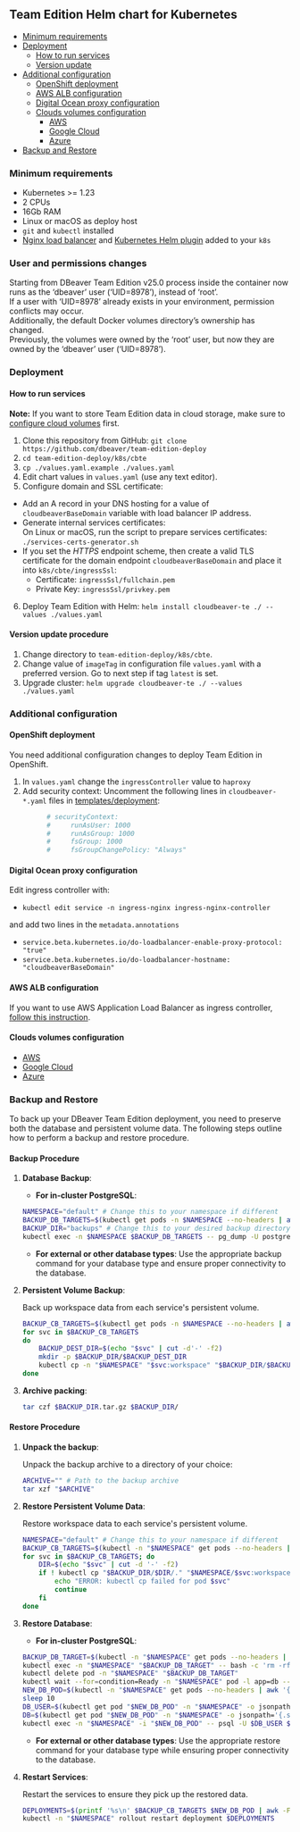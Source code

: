 ## Team Edition Helm chart for Kubernetes

- [Minimum requirements](#minimum-requirements)
- [Deployment](#deployment)
  - [How to run services](#how-to-run-services)
  - [Version update](#version-update-procedure)
- [Additional configuration](#additional-configuration)
  - [OpenShift deployment](#openshift-deployment)
  - [AWS ALB configuration ](../AWS/aws-eks/README.md#aws-alb-configuration-for-kubernetes-deployment)
  - [Digital Ocean proxy configuration](#digital-ocean-proxy-configuration)
  - [Clouds volumes configuration](#clouds-volumes-configuration)
    - [AWS](../AWS/aws-eks/README.md#aws-volumes-configuration-for-kubernetes-deployment)
    - [Google Cloud](../GCP/gke/README.md)
    - [Azure](../Azure/aks/README.md)
- [Backup and Restore](#backup-and-restore)


### Minimum requirements

* Kubernetes >= 1.23
* 2 CPUs
* 16Gb RAM
* Linux or macOS as deploy host
* `git` and `kubectl` installed
* [Nginx load balancer](https://docs.nginx.com/nginx-ingress-controller/installation/installation-with-helm/) and [Kubernetes Helm plugin](https://helm.sh/docs/topics/plugins/) added to your `k8s`

### User and permissions changes

Starting from DBeaver Team Edition v25.0 process inside the container now runs as the ‘dbeaver’ user (‘UID=8978’), instead of ‘root’.  
If a user with ‘UID=8978’ already exists in your environment, permission conflicts may occur.  
Additionally, the default Docker volumes directory’s ownership has changed.  
Previously, the volumes were owned by the ‘root’ user, but now they are owned by the ‘dbeaver’ user (‘UID=8978’).  

### Deployment

#### How to run services

**Note:** If you want to store Team Edition data in cloud storage, make sure to [configure cloud volumes](#clouds-volumes-configuration) first.

1. Clone this repository from GitHub: `git clone https://github.com/dbeaver/team-edition-deploy`
2. `cd team-edition-deploy/k8s/cbte`
3. `cp ./values.yaml.example ./values.yaml`
4. Edit chart values in `values.yaml` (use any text editor).
5. Configure domain and SSL certificate:
  - Add an A record in your DNS hosting for a value of `cloudbeaverBaseDomain` variable with load balancer IP address.
  - Generate internal services certificates:  
     On Linux or macOS, run the script to prepare services certificates:   
       `./services-certs-generator.sh`
  - If you set the *HTTPS* endpoint scheme, then create a valid TLS certificate for the domain endpoint `cloudbeaverBaseDomain` and place it into `k8s/cbte/ingressSsl`:  
    - Certificate: `ingressSsl/fullchain.pem`  
    - Private Key: `ingressSsl/privkey.pem`
6. Deploy Team Edition with Helm: `helm install cloudbeaver-te ./ --values ./values.yaml`

#### Version update procedure

1. Change directory to `team-edition-deploy/k8s/cbte`.
2. Change value of `imageTag` in configuration file `values.yaml` with a preferred version. Go to next step if tag `latest` is set.
3. Upgrade cluster: `helm upgrade cloudbeaver-te ./ --values ./values.yaml`

### Additional configuration

#### OpenShift deployment

You need additional configuration changes to deploy Team Edition in OpenShift.

1. In `values.yaml` change the `ingressController` value to `haproxy`
2. Add security context:
  Uncomment the following lines in `cloudbeaver-*.yaml` files in [templates/deployment](cbte/templates/deployment):
    ```yaml
          # securityContext:
          #     runAsUser: 1000
          #     runAsGroup: 1000
          #     fsGroup: 1000
          #     fsGroupChangePolicy: "Always"
    ```

#### Digital Ocean proxy configuration

Edit ingress controller with:

- `kubectl edit service -n ingress-nginx ingress-nginx-controller`

and add two lines in the `metadata.annotations`

- `service.beta.kubernetes.io/do-loadbalancer-enable-proxy-protocol: "true"`
- `service.beta.kubernetes.io/do-loadbalancer-hostname: "cloudbeaverBaseDomain"`

#### AWS ALB configuration

If you want to use AWS Application Load Balancer as ingress controller, [follow this instruction](../AWS/aws-eks/README.md#aws-alb-configuration-for-kubernetes-deployment).

#### Clouds volumes configuration

- [AWS](../AWS/aws-eks/README.md#aws-volumes-configuration-for-kubernetes-deployment)
- [Google Cloud](../GCP/gke/README.md)
- [Azure](../Azure/aks/README.md)

### Backup and Restore

To back up your DBeaver Team Edition deployment, you need to preserve both the database and persistent volume data.
The following steps outline how to perform a backup and restore procedure.

#### Backup Procedure

1. **Database Backup**:
    - **For in-cluster PostgreSQL**:
    ```bash
    NAMESPACE="default" # Change this to your namespace if different
    BACKUP_DB_TARGETS=$(kubectl get pods -n $NAMESPACE --no-headers | awk '{print $1}' | grep 'postgre')
    BACKUP_DIR="backups" # Change this to your desired backup directory
    kubectl exec -n $NAMESPACE $BACKUP_DB_TARGETS -- pg_dump -U postgres --format=plain -C cloudbeaver > $BACKUP_DIR/dump.sql
    ```

    - **For external or other database types**: Use the appropriate backup command for your database type and ensure proper connectivity
      to the database.

2. **Persistent Volume Backup**:

    Back up workspace data from each service's persistent volume.

    ```bash
    BACKUP_CB_TARGETS=$(kubectl get pods -n $NAMESPACE --no-headers | awk '{print $1}' | grep -vE 'zoo|kafka|postgre|clean-up')
    for svc in $BACKUP_CB_TARGETS
    do
        BACKUP_DEST_DIR=$(echo "$svc" | cut -d'-' -f2)
        mkdir -p $BACKUP_DIR/$BACKUP_DEST_DIR
        kubectl cp -n "$NAMESPACE" "$svc:workspace" "$BACKUP_DIR/$BACKUP_DEST_DIR" && break
    done
    ```

3. **Archive packing**:

    ```bash
    tar czf $BACKUP_DIR.tar.gz $BACKUP_DIR/
    ```

#### Restore Procedure

1. **Unpack the backup**:

    Unpack the backup archive to a directory of your choice:

    ```bash
    ARCHIVE="" # Path to the backup archive
    tar xzf "$ARCHIVE"
    ```

2. **Restore Persistent Volume Data**:

    Restore workspace data to each service's persistent volume.

    ```bash
    NAMESPACE="default" # Change this to your namespace if different
    BACKUP_CB_TARGETS=$(kubectl -n "$NAMESPACE" get pods --no-headers | awk '{print $1}' | grep -vE 'zoo|kafka|postgre|clean-up')
    for svc in $BACKUP_CB_TARGETS; do
        DIR=$(echo "$svc" | cut -d '-' -f2)
        if ! kubectl cp "$BACKUP_DIR/$DIR/." "$NAMESPACE/$svc:workspace"; then
            echo "ERROR: kubectl cp failed for pod $svc"
            continue
        fi
    done
    ```

3. **Restore Database**:

    - **For in-cluster PostgreSQL**:
    ```bash
    BACKUP_DB_TARGET=$(kubectl -n "$NAMESPACE" get pods --no-headers | awk '{print $1}' | grep postgre | head -n1)
    kubectl exec -n "$NAMESPACE" "$BACKUP_DB_TARGET" -- bash -c 'rm -rf /var/lib/postgresql/data/*'
    kubectl delete pod -n "$NAMESPACE" "$BACKUP_DB_TARGET"
    kubectl wait --for=condition=Ready -n "$NAMESPACE" pod -l app=db --timeout=180s
    NEW_DB_POD=$(kubectl -n "$NAMESPACE" get pods --no-headers | awk '{print $1}' | grep postgre | head -n1)
    sleep 10
    DB_USER=$(kubectl get pod "$NEW_DB_POD" -n "$NAMESPACE" -o jsonpath='{.spec.containers[0].env[?(@.name=="POSTGRES_USER")].value}')
    DB=$(kubectl get pod "$NEW_DB_POD" -n "$NAMESPACE" -o jsonpath='{.spec.containers[0].env[?(@.name=="POSTGRES_DB")].value}')
    kubectl exec -n "$NAMESPACE" -i "$NEW_DB_POD" -- psql -U $DB_USER $DB < "$BACKUP_DIR/dump.sql"
    ```

    - **For external or other database types**: Use the appropriate restore command for your database type while ensuring proper 
    connectivity to the database.

4. **Restart Services**:

    Restart the services to ensure they pick up the restored data.

    ```bash
    DEPLOYMENTS=$(printf '%s\n' $BACKUP_CB_TARGETS $NEW_DB_POD | awk -F'-' 'BEGIN{OFS="-"}{NF-=2;print}' | sort -u)
    kubectl -n "$NAMESPACE" rollout restart deployment $DEPLOYMENTS
    ```
